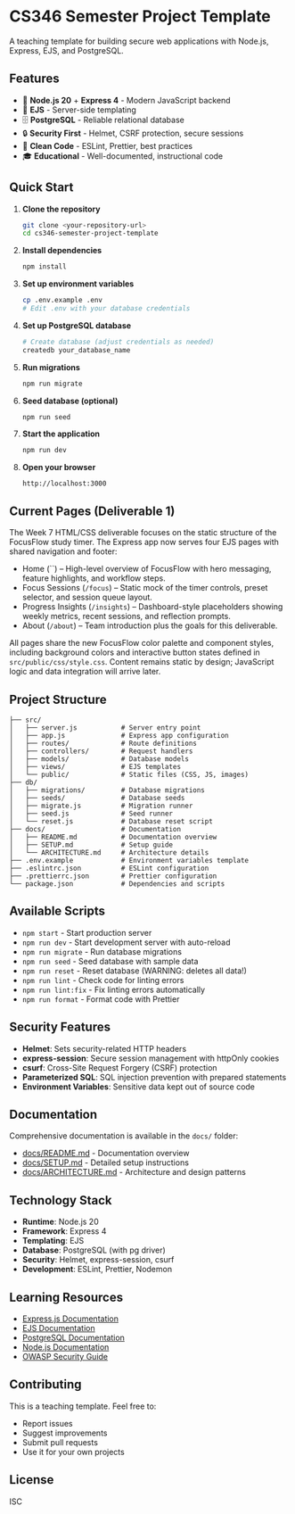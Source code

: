 # CS346 Semester Project Template

A teaching template for building secure web applications with Node.js, Express, EJS, and PostgreSQL.

## Features

- 🚀 **Node.js 20** + **Express 4** - Modern JavaScript backend
- 🎨 **EJS** - Server-side templating
- 🗄️ **PostgreSQL** - Reliable relational database
- 🔒 **Security First** - Helmet, CSRF protection, secure sessions
- 📝 **Clean Code** - ESLint, Prettier, best practices
- 🎓 **Educational** - Well-documented, instructional code

## Quick Start

1. **Clone the repository**
   ```bash
   git clone <your-repository-url>
   cd cs346-semester-project-template
   ```

2. **Install dependencies**
   ```bash
   npm install
   ```

3. **Set up environment variables**
   ```bash
   cp .env.example .env
   # Edit .env with your database credentials
   ```

4. **Set up PostgreSQL database**
   ```bash
   # Create database (adjust credentials as needed)
   createdb your_database_name
   ```

5. **Run migrations**
   ```bash
   npm run migrate
   ```

6. **Seed database (optional)**
   ```bash
   npm run seed
   ```

7. **Start the application**
   ```bash
   npm run dev
   ```

8. **Open your browser**
   ```
   http://localhost:3000
   ```

## Current Pages (Deliverable 1)

The Week 7 HTML/CSS deliverable focuses on the static structure of the FocusFlow study timer. The Express app now serves four EJS pages with shared navigation and footer:

- Home (``) – High-level overview of FocusFlow with hero messaging, feature highlights, and workflow steps.
- Focus Sessions (`/focus`) – Static mock of the timer controls, preset selector, and session queue layout.
- Progress Insights (`/insights`) – Dashboard-style placeholders showing weekly metrics, recent sessions, and reflection prompts.
- About (`/about`) – Team introduction plus the goals for this deliverable.

All pages share the new FocusFlow color palette and component styles, including background colors and interactive button states defined in `src/public/css/style.css`. Content remains static by design; JavaScript logic and data integration will arrive later.

## Project Structure

```
├── src/
│   ├── server.js           # Server entry point
│   ├── app.js              # Express app configuration
│   ├── routes/             # Route definitions
│   ├── controllers/        # Request handlers
│   ├── models/             # Database models
│   ├── views/              # EJS templates
│   └── public/             # Static files (CSS, JS, images)
├── db/
│   ├── migrations/         # Database migrations
│   ├── seeds/              # Database seeds
│   ├── migrate.js          # Migration runner
│   ├── seed.js             # Seed runner
│   └── reset.js            # Database reset script
├── docs/                   # Documentation
│   ├── README.md           # Documentation overview
│   ├── SETUP.md            # Setup guide
│   └── ARCHITECTURE.md     # Architecture details
├── .env.example            # Environment variables template
├── .eslintrc.json          # ESLint configuration
├── .prettierrc.json        # Prettier configuration
└── package.json            # Dependencies and scripts
```

## Available Scripts

- `npm start` - Start production server
- `npm run dev` - Start development server with auto-reload
- `npm run migrate` - Run database migrations
- `npm run seed` - Seed database with sample data
- `npm run reset` - Reset database (WARNING: deletes all data!)
- `npm run lint` - Check code for linting errors
- `npm run lint:fix` - Fix linting errors automatically
- `npm run format` - Format code with Prettier

## Security Features

- **Helmet**: Sets security-related HTTP headers
- **express-session**: Secure session management with httpOnly cookies
- **csurf**: Cross-Site Request Forgery (CSRF) protection
- **Parameterized SQL**: SQL injection prevention with prepared statements
- **Environment Variables**: Sensitive data kept out of source code

## Documentation

Comprehensive documentation is available in the `docs/` folder:

- [docs/README.md](docs/README.md) - Documentation overview
- [docs/SETUP.md](docs/SETUP.md) - Detailed setup instructions
- [docs/ARCHITECTURE.md](docs/ARCHITECTURE.md) - Architecture and design patterns

## Technology Stack

- **Runtime**: Node.js 20
- **Framework**: Express 4
- **Templating**: EJS
- **Database**: PostgreSQL (with pg driver)
- **Security**: Helmet, express-session, csurf
- **Development**: ESLint, Prettier, Nodemon

## Learning Resources

- [Express.js Documentation](https://expressjs.com/)
- [EJS Documentation](https://ejs.co/)
- [PostgreSQL Documentation](https://www.postgresql.org/docs/)
- [Node.js Documentation](https://nodejs.org/docs/)
- [OWASP Security Guide](https://owasp.org/)

## Contributing

This is a teaching template. Feel free to:
- Report issues
- Suggest improvements
- Submit pull requests
- Use it for your own projects

## License

ISC
